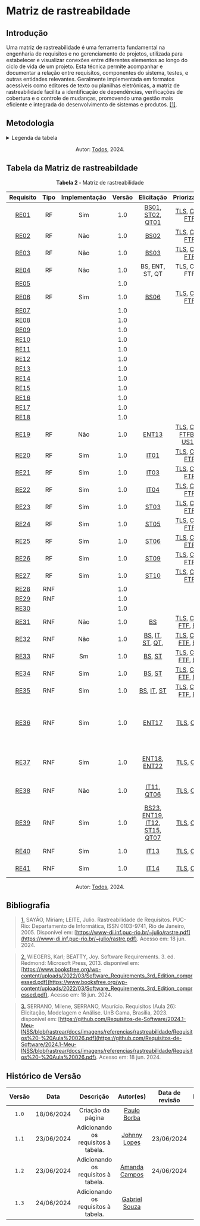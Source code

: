 # Matriz de rastreabildade

## Introdução
Uma matriz de rastreabilidade é uma ferramenta fundamental na engenharia de requisitos e no gerenciamento de projetos, utilizada para estabelecer e visualizar conexões entre diferentes elementos ao longo do ciclo de vida de um projeto. Esta técnica permite acompanhar e documentar a relação entre requisitos, componentes do sistema, testes, e outras entidades relevantes. Geralmente implementada em formatos acessíveis como editores de texto ou planilhas eletrônicas, a matriz de rastreabilidade facilita a identificação de dependências, verificações de cobertura e o controle de mudanças, promovendo uma gestão mais eficiente e integrada do desenvolvimento de sistemas e produtos. <a id="TEC1" href="#RP1">[1]</a>.


## Metodologia


<details>
  <summary>Legenda da tabela</summary>
  <ul>
    <li><strong>Requisito</strong>: Código único para cada requisito, usado para identificação e referência rápida, onde RE significa Requisito Elicitado.</li>
    <li><strong>Tipo</strong>: Qual o tipo de requisito, onde RF significa Requisito Funcional e RNF significa Requisito Não Funcional.</li>
    <li><strong>Implementação</strong>: Estado atual da implementação do requisito, indicando se já foi implementado.</li>
    <li><strong>Versão</strong>: Referente ao versionamento do requisito.</li>
    <li><strong>Elicitação</strong>: Código para indicar as técnicas utilizadas para a elicitação do requisito referente, podendo ser:
      <ul> 
        <li>BS: Brainstorming</li>
        <li>IT: Introspecção</li>
        <li>ENT: Entrevista</li>
        <li>QT: Questionário</li>
        <li>ST: Storytelling</li>
      </ul>
    </li>
    <li><strong>Modelagem</strong>: Código para indicar as técnicas de modelagem utilizadas no projeto, podendo ser:
      <ul>
        <li>ES: Especificação suplementar</li>
        <li>US: Casos de Uso</li>
        <li>CEN: Cenários</li>
        <li>US: Histórias de Usuário</li>
        <li>RNF: NFR Framework</li>
      </ul>
    </li>
    <li><strong>Elos</strong>: Código único para cada Elo, usado para identificação e referência rápida, onde C significa o Cartão de Elos referente.</li>
  </ul>
</details>

<p align="center">Autor: <a href="https://github.com/Requisitos-de-Software/2024.1-Meu-INSS">Todos</a></a>, 2024.</p>

## Tabela da Matriz de rastreabildade

<p align="center" > <strong> Tabela 2 - </Strong> Matriz de rastreabilidade</font> <gitbr></p>



| Requisito | Tipo  | Implementação | Versão | Elicitação | Priorizaçaõ | Modelagem | Elos |
|:--:|:--:|:--:|:--:|:--:|:--:|:--:|:--:|
| [RE01](../../elicitacao/requisitosElicitados)|  RF  | Sim |  1.0 | [BS01](../../elicitacao/brainStorm), [ST02](../../elicitacao/storytelling), [QT01](../../elicitacao/questionario) | [TLS](../../elicitacao/Priorização/threelevelscale), [CDS](../../elicitacao/Priorização/100$), [FTF](../../elicitacao/Priorização/first_things)  | [UC01](../../modelagem/useCase), [CEN01](../../modelagem/cenarios), [US01](../../Agil/historia_de_usuario) | [C01](../../rastreabilidade/Elos)  |
| [RE02](../../elicitacao/requisitosElicitados)|  RF  | Não |  1.0 | [BS02](../../elicitacao/brainStorm) | [TLS](../../elicitacao/Priorização/threelevelscale), [CDS](../../elicitacao/Priorização/100$), [FTF](../../elicitacao/Priorização/first_things)  | [UC01](../../modelagem/useCase), [CEN01](../../modelagem/cenarios), [US02](../../Agil/historia_de_usuario) | [C02](../../rastreabilidade/Elos)  |
| [RE03](../../elicitacao/requisitosElicitados)|  RF  | Não |  1.0 | [BS03](../../elicitacao/brainStorm) | [TLS](../../elicitacao/Priorização/threelevelscale), [CDS](../../elicitacao/Priorização/100$), [FTF](../../elicitacao/Priorização/first_things)  | [UC03](../../modelagem/useCase), [CEN02](../../modelagem/cenarios), [US03](../../Agil/historia_de_usuario) | [C03](../../rastreabilidade/Elos)  |
| [RE04](../../elicitacao/requisitosElicitados)| RF   | Não |  1.0 | BS, ENT, ST, QT |  TLS, CDS, FTF | UC, CE, LE, BC, HU | [C04](../../rastreabilidade/Elos)  |
| [RE05](../../elicitacao/requisitosElicitados)|    | |  1.0 |  |   |  | [C05](../../rastreabilidade/Elos)  |
| [RE06](../../elicitacao/requisitosElicitados)|  RF  | Sim |  1.0 | [BS06](../../elicitacao/brainStorm) | [TLS](../../elicitacao/Priorização/threelevelscale), [CDS](../../elicitacao/Priorização/100$), [FTF](../../elicitacao/Priorização/first_things)  | [UC04](../../modelagem/useCase) | [C06](../../rastreabilidade/Elos)  |
| [RE07](../../elicitacao/requisitosElicitados)|    | |  1.0 |  |   |  | [C07](../../rastreabilidade/Elos)  |
| [RE08](../../elicitacao/requisitosElicitados)|    | |  1.0 |  |   |  | [C08](../../rastreabilidade/Elos)  |
| [RE09](../../elicitacao/requisitosElicitados)|    | |  1.0 |  |   |  | [C09](../../rastreabilidade/Elos)  |
| [RE10](../../elicitacao/requisitosElicitados)|    | |  1.0 |  |   |  | [C10](../../rastreabilidade/Elos)  |
| [RE11](../../elicitacao/requisitosElicitados)|    | |  1.0 |  |   |  | [C11](../../rastreabilidade/Elos)  |
| [RE12](../../elicitacao/requisitosElicitados)|    | |  1.0 |  |   |  | [C12](../../rastreabilidade/Elos)  |
| [RE13](../../elicitacao/requisitosElicitados)|    | |  1.0 |  |   |  | [C13](../../rastreabilidade/Elos)  |
| [RE14](../../elicitacao/requisitosElicitados)|    | |  1.0 |  |   |  | [C14](../../rastreabilidade/Elos)  |
| [RE15](../../elicitacao/requisitosElicitados)|    | |  1.0 |  |   |  | [C15](../../rastreabilidade/Elos)  |
| [RE16](../../elicitacao/requisitosElicitados)|    | |  1.0 |  |   |  | [C16](../../rastreabilidade/Elos)  |
| [RE17](../../elicitacao/requisitosElicitados)|    | |  1.0 |  |   |  | [C17](../../rastreabilidade/Elos)  |
| [RE18](../../elicitacao/requisitosElicitados)|    | |  1.0 |  |   |  | [C18](../../rastreabilidade/Elos)  |
| [RE19](../../elicitacao/requisitosElicitados)| RF   | Não | 1.0 | [ENT13](../../elicitacao/entrevista) | [TLS](../../elicitacao/Priorização/threelevelscale), [CDS](../../elicitacao/Priorização/100$), [FTF](../../elicitacao/Priorização/first_things)[BC](../../modelagem/Agil/backlog), [US19](../../modelagem/Agil/historia_de_usuario)  | [C19](../../rastreabilidade/Elos)  |
| [RE20](../../elicitacao/requisitosElicitados)| RF   | Sim | 1.0 | [IT01](../../elicitacao/Introspeccao) | [TLS](../../elicitacao/Priorização/threelevelscale), [CDS](../../elicitacao/Priorização/100$), [FTF](../../elicitacao/Priorização/first_things) | [BC](../../modelagem/Agil/backlog), [US20](../../modelagem/Agil/historia_de_usuario) | [C20](../../rastreabilidade/Elos)  |
| [RE21](../../elicitacao/requisitosElicitados)| RF   | Sim | 1.0 | [IT03](../../elicitacao/Introspeccao) | [TLS](../../elicitacao/Priorização/threelevelscale), [CDS](../../elicitacao/Priorização/100$), [FTF](../../elicitacao/Priorização/first_things) | [UC04](../../modelagem/useCase), [UC05](../../modelagem/useCase), [BC](../../modelagem/Agil/backlog), [US21.1](../../modelagem/Agil/historia_de_usuario), [US21.2](../../modelagem/Agil/historia_de_usuario), [US21.3](../../modelagem/Agil/historia_de_usuario) | [C21](../../rastreabilidade/Elos)  |
| [RE22](../../elicitacao/requisitosElicitados)| RF   | Sim | 1.0 | [IT04](../../elicitacao/Introspeccao) | [TLS](../../elicitacao/Priorização/threelevelscale), [CDS](../../elicitacao/Priorização/100$), [FTF](../../elicitacao/Priorização/first_things) | [BC](../../modelagem/Agil/backlog), [UC06](../../modelagem/useCase), [US22](../../modelagem/Agil/historia_de_usuario) | [C22](../../rastreabilidade/Elos)  |
| [RE23](../../elicitacao/requisitosElicitados)| RF   | Sim | 1.0 | [ST03](../../elicitacao/storytelling) | [TLS](../../elicitacao/Priorização/threelevelscale), [CDS](../../elicitacao/Priorização/100$), [FTF](../../elicitacao/Priorização/first_things) | [BC](../../modelagem/Agil/backlog), [US23](../../modelagem/Agil/historia_de_usuario) | [C23](../../rastreabilidade/Elos)  |
| [RE24](../../elicitacao/requisitosElicitados)| RF   | Sim | 1.0 | [ST05](../../elicitacao/storytelling) | [TLS](../../elicitacao/Priorização/threelevelscale), [CDS](../../elicitacao/Priorização/100$), [FTF](../../elicitacao/Priorização/first_things) | [BC](../../modelagem/Agil/backlog), [US24](../../modelagem/Agil/historia_de_usuario), [UC06](../../modelagem/useCase) | [C24](../../rastreabilidade/Elos)  |
| [RE25](../../elicitacao/requisitosElicitados)| RF   | Sim | 1.0 | [ST06](../../elicitacao/storytelling) | [TLS](../../elicitacao/Priorização/threelevelscale), [CDS](../../elicitacao/Priorização/100$), [FTF](../../elicitacao/Priorização/first_things) | [BC](../../modelagem/Agil/backlog), [US25](../../modelagem/Agil/historia_de_usuario), [UC06](../../modelagem/useCase) | [C25](../../rastreabilidade/Elos)  |
| [RE26](../../elicitacao/requisitosElicitados) | RF    | Sim | 1.0 | [ST09](../../elicitacao/storytelling) | [TLS](../../elicitacao/Priorização/threelevelscale), [CDS](../../elicitacao/Priorização/100$), [FTF](../../elicitacao/Priorização/first_things) | [UC12](../../modelagem/useCase), [CEN08](../../modelagem/cenarios), [US26](../../Agil/historia_de_usuario) |  [C26](../../rastreabilidade/Elos) | 
| [RE27](../../elicitacao/requisitosElicitados)|  RF  | Sim |  1.0 | [ST10](../../elicitacao/storytelling) |  [TLS](../../elicitacao/Priorização/threelevelscale), [CDS](../../elicitacao/Priorização/100$), [FTF](../../elicitacao/Priorização/first_things)  |  [UC12](../../modelagem/useCase), [CEN08](../../modelagem/cenarios), [L03](../../modelagem/lexicos)| [C27](../../rastreabilidade/Elos)  |
| [RE28](../../elicitacao/requisitosElicitados)|  RNF  | |  1.0 |  |   |  | [C28](../../rastreabilidade/Elos)  |
| [RE29](../../elicitacao/requisitosElicitados)| RNF   | |  1.0 |  |   |  | [C29](../../rastreabilidade/Elos)  |
| [RE30](../../elicitacao/requisitosElicitados)|    | |  1.0 |  |   |  | [C30](../../rastreabilidade/Elos)  |
| [RE31](../../elicitacao/requisitosElicitados) | RNF    | Não | 1.0 | [BS](../../elicitacao/brainStorm) | [TLS](../../elicitacao/Priorização/threelevelscale), [CDS](../../elicitacao/Priorização/100$), [FTF](../../elicitacao/Priorização/first_things), [BC](../../modelagem/Agil/backlog) | [US](../../Agil/historia_de_usuario) |  [C31](../../rastreabilidade/Elos) |
| [RE32](../../elicitacao/requisitosElicitados)|  RNF  | Não |  1.0 | [BS](../../elicitacao/brainStorm), [IT](../../elicitacao/Introspeccao), [ST](../../elicitacao/storytelling), [QT](../../elicitacao/questionario),  |  [TLS](../../elicitacao/Priorização/threelevelscale), [CDS](../../elicitacao/Priorização/100$), [FTF](../../elicitacao/Priorização/first_things), [BC](../../modelagem/Agil/backlog) | [ES](../../modelagem/specSuplementar), [US](../../Agil/historia_de_usuario) | [C32](../../rastreabilidade/Elos)  |
| [RE33](../../elicitacao/requisitosElicitados)|  RNF  | Sm |  1.0 | [BS](../../elicitacao/brainStorm),  [ST](../../elicitacao/storytelling) | [TLS](../../elicitacao/Priorização/threelevelscale), [CDS](../../elicitacao/Priorização/100$), [FTF](../../elicitacao/Priorização/first_things), [BC](../../modelagem/Agil/backlog)  | [US](../../Agil/historia_de_usuario), [RNF](../../Agil/nfr) | [C33](../../rastreabilidade/Elos)  |
| [RE34](../../elicitacao/requisitosElicitados)|  RNF  | Sim |  1.0 | [BS](../../elicitacao/brainStorm),  [ST](../../elicitacao/storytelling) | [TLS](../../elicitacao/Priorização/threelevelscale), [CDS](../../elicitacao/Priorização/100$), [FTF](../../elicitacao/Priorização/first_things), [BC](../../modelagem/Agil/backlog)  | [US](../../Agil/historia_de_usuario) | [C34](../../rastreabilidade/Elos)  |
| [RE35](../../elicitacao/requisitosElicitados)|  RNF  | Sim |  1.0 | [BS](../../elicitacao/brainStorm), [IT](../../elicitacao/Introspeccao), [ST](../../elicitacao/storytelling) | [TLS](../../elicitacao/Priorização/threelevelscale), [CDS](../../elicitacao/Priorização/100$), [FTF](../../elicitacao/Priorização/first_things), [BC](../../modelagem/Agil/backlog) | [ES](../../modelagem/specSuplementar), [US](../../Agil/historia_de_usuario) | [C35](../../rastreabilidade/Elos)  |
| [RE36](../../elicitacao/requisitosElicitados)| RNF  | Sim |  1.0 | [ENT17](../../elicitacao/entrevista) | [TLS](../../elicitacao/Priorização/threelevelscale), [CDS](../../elicitacao/Priorização/100$.) | [BC](../../modelagem/Agil/backlog), [ES(RR002, RR003, RR006, RR007, RR008, RP003, RP004, RP006, RP007, RP008, RP009, RS006, +Im002, +Im005)](../../modelagem/specSuplementar), [US36](../../Agil/historia_de_usuario) | [C36](../../rastreabilidade/Elos)  |
| [RE37](../../elicitacao/requisitosElicitados)| RNF   | Sim |  1.0 | [ENT18](../../elicitacao/entrevista), [ENT22](../../elicitacao/entrevista) | [TLS](../../elicitacao/Priorização/threelevelscale), [CDS](../../elicitacao/Priorização/100$.)  | [BC](../../modelagem/Agil/backlog), [ES(RU001, RU005, RU006, RU017, RP001, RP002, RP003, +In001,+In003)](../../modelagem/specSuplementar), [US37](../../Agil/historia_de_usuario) | [C37](../../rastreabilidade/Elos)  |
| [RE38](../../elicitacao/requisitosElicitados)| RNF   | Não |  1.0 |  [IT11](../../elicitacao/Introspeccao), [QT06](../../elicitacao/questionario) | [TLS](../../elicitacao/Priorização/threelevelscale), [CDS](../../elicitacao/Priorização/100$.)  | [BC](../../modelagem/Agil/backlog), [ES(RU003, RU004, RU007, RU018, RU019, +In002)](../../modelagem/specSuplementar), [US38](../../Agil/historia_de_usuario) | [C38](../../rastreabilidade/Elos)  |
| [RE39](../../elicitacao/requisitosElicitados)| RNF   | Sim |  1.0 | [BS23](../../elicitacao/brainStorm), [ENT19](../../elicitacao/entrevista), [IT12](../../elicitacao/Introspeccao), [ST15](../../elicitacao/storytelling), [QT07](../../elicitacao/questionario) |  [TLS](../../elicitacao/Priorização/threelevelscale), [CDS](../../elicitacao/Priorização/100$.) | [BC](../../modelagem/Agil/backlog), [ES(RR004, +Im001,+Im003,+Im004)](../../modelagem/specSuplementar), [US29](../../Agil/historia_de_usuario), [US39](../../Agil/historia_de_usuario) | [C39](../../rastreabilidade/Elos)  |
| [RE40](../../elicitacao/requisitosElicitados)| RNF  | Sim |  1.0 | [IT13](../../elicitacao/Introspeccao) |  [TLS](../../elicitacao/Priorização/threelevelscale), [CDS](../../elicitacao/Priorização/100$.) | [BC](../../modelagem/Agil/backlog), [ES(RP001, RP002)](../../modelagem/specSuplementar), [US40](../../Agil/historia_de_usuario) | [C40](../../rastreabilidade/Elos)  |
| [RE41](../../elicitacao/requisitosElicitados)| RNF  | Sim |  1.0 | [IT14](../../elicitacao/Introspeccao) |  [TLS](../../elicitacao/Priorização/threelevelscale), [CDS](../../elicitacao/Priorização/100$.) | [BC](../../modelagem/Agil/backlog), [ES(RR001, RR006, RR008, RP005)](../../modelagem/specSuplementar), [US41](../../Agil/historia_de_usuario) | [C41](../../rastreabilidade/Elos)  |

<p align="center">Autor: <a href="https://github.com/Requisitos-de-Software/2024.1-Meu-INSS">Todos</a></a>, 2024.</p>


## Bibliografia
> <a id="RP1" href="#TEC1">1.</a> SAYÃO, Miriam; LEITE, Julio. Rastreabilidade de Requisitos. PUC-Rio: Departamento de Informática, ISSN 0103-9741, Rio de Janeiro, 2005. Disponível em: [https://www-di.inf.puc-rio.br/~julio/rastre.pdf](https://www-di.inf.puc-rio.br/~julio/rastre.pdf). Acesso em: 18 jun. 2024.

> <a id="RP2" href="#TEC2">2.</a> WIEGERS, Karl; BEATTY, Joy. Software Requirements. 3. ed. Redmond: Microsoft Press, 2013. disponível em: [https://www.booksfree.org/wp-content/uploads/2022/03/Software_Requirements_3rd_Edition_compressed.pdf](https://www.booksfree.org/wp-content/uploads/2022/03/Software_Requirements_3rd_Edition_compressed.pdf). Acesso em: 18 jun. 2024.

> <a id="RP3" href="#TEC3">3.</a> SERRANO, Milene, SERRANO, Maurício. Requisitos (Aula 26): Elicitação, Modelagem e Análise. UnB Gama, Brasília, 2023. disponível em: [https://github.com/Requisitos-de-Software/2024.1-Meu-INSS/blob/rastrear/docs/imagens/referencias/rastreabilidade/Requisitos%20-%20Aula%20026.pdf](https://github.com/Requisitos-de-Software/2024.1-Meu-INSS/blob/rastrear/docs/imagens/referencias/rastreabilidade/Requisitos%20-%20Aula%20026.pdf). Acesso em: 18 jun. 2024.

## Histórico de Versão
| Versão | Data | Descrição | Autor(es) | Data de revisão | Revisor(es) |
| :-: | :-: | :-: | :-: | :-: | :-: |
| `1.0` | 18/06/2024  | Criação da página | [Paulo Borba](https://github.com/paulohborba) | | | 
| `1.1` | 23/06/2024  | Adicionando os requisitos à tabela. | [Johnny Lopes](https://github.com/JohnnyLopess) | 23/06/2024 | [Amanda Campos](https://github.com/acamposs)| 
| `1.2` | 23/06/2024  | Adicionando os requisitos à tabela. | [Amanda Campos](https://github.com/acamposs) | 24/06/2024 | [Gabriel Souza](https://github.com/GabrielMS00) | 
| `1.3` | 24/06/2024  | Adicionando os requisitos à tabela. | [Gabriel Souza](https://github.com/GabrielMS00) | | |
